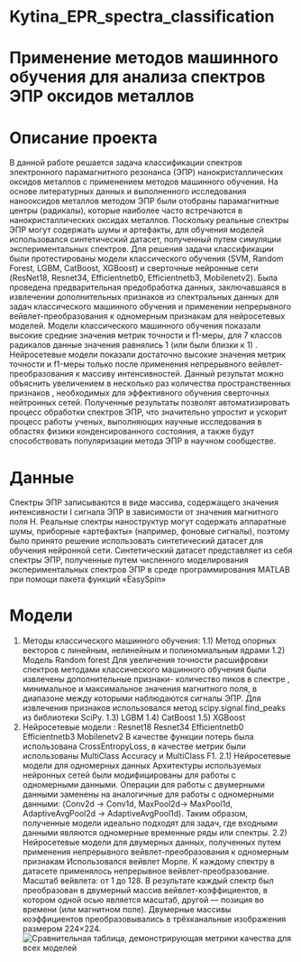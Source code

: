 # Kytina_EPR_spectra_classification
# Применение методов машинного обучения для анализа спектров ЭПР оксидов металлов 
# Описание проекта
В данной работе решается задача классификации спектров электронного парамагнитного резонанса (ЭПР) нанокристаллических оксидов металлов с применением методов машинного обучения. На основе литературных данных и выполненного исследования нанооксидов металлов методом ЭПР были отобраны парамагнитные центры (радикалы), которые наиболее часто встречаются в нанокристаллических оксидах металлов. Поскольку реальные спектры ЭПР могут содержать шумы и артефакты, для обучения моделей использовался синтетический датасет, полученный путем симуляции экспериментальных спектров. Для решения задачи классификации были протестированы модели классического обучения (SVM, Random Forest, LGBM, CatBoost, XGBoost) и сверточные нейронные сети (ResNet18, Resnet34, Efficientnetb0, Efficientnetb3, Mobilenetv2). Была проведена предварительная предобработка данных, заключавшаяся в извлечении дополнительных признаков из спектральных данных для задач классического машинного обучения и применении непрерывного вейвлет-преобразования к одномерным признакам для нейросетевых моделей. Модели классического машинного обучения показали высокие средние значения метрик точности и f1-меры, для 7 классов радикалов данные значения равнялись 1 (или были близки к 1) .  Нейросетевые модели показали достаточно высокие значения метрик точности и f1-меры только после применения  непрерывного вейвлет-преобразования к массиву интенсивностей. Данный результат можно объяснить увеличением в несколько раз количества пространственных признаков , необходимых для эффективного обучения сверточных нейтронных сетей. Полученные результаты позволят автоматизировать процесс обработки спектров ЭПР, что значительно упростит и ускорит процесс работы ученых, выполняющих научные исследования в областях физики конденсированного состояния, а также будут способствовать популяризации метода ЭПР в научном сообществе.
# Данные
Спектры ЭПР записываются в виде массива, содержащего значения интенсивности I сигнала ЭПР в зависимости от значения магнитного поля H.
Реальные спектры наноструктур могут содержать аппаратные шумы, приборные «артефакты» (например, фоновые сигналы), поэтому было принято решение использовать синтетический датасет для обучения нейронной сети. Синтетический датасет представляет из себя спектры ЭПР, полученные путем численного моделирования экспериментальных спектров ЭПР в среде программирования MATLAB при помощи пакета функций «EasySpin»
# Модели 
1) Методы классического машинного обучения:
1.1) Метод опорных векторов с линейным,  нелинейным и полиномиальным ядрами
1.2) Модель Random forest 
Для увеличения точности расшифровки спектров методами классического машинного обучения были извлечены дополнительные признаки- количество пиков в спектре , минимальное и максимальное значения магнитного поля, в диапазоне между которыми наблюдаются сигналы ЭПР. Для извлечения признаков использовался метод  scipy.signal.find_peaks из библиотеки SciPy. 
1.3) LGBM
1.4) CatBoost
1.5) XGBoost
2) Нейросетевые модели :
Resnet18
Resnet34
Efficientnetb0
Efficientnetb3
Mobilenetv2
В качестве функции потерь была использована CrossEntropyLoss, в качестве метрик были использованы MultiClass Accuracy и MultiClass F1.
2.1) Нейросетевые модели для одномерных данных
Архитектуры используемых нейронных сетей были модифицированы для работы с одномерными данными. Операции для работы с двумерными данными заменены на аналогичные для работы с одномерными данными: (Conv2d -> Conv1d, MaxPool2d-> MaxPool1d, AdaptiveAvgPool2d ->  AdaptiveAvgPool1d). Таким образом, полученные модели идеально подходят для задач, где входными данными являются одномерные временные ряды или спектры.
2.2) Нейросетевые модели для двумерных данных, полученных путем применения непрерывного вейвлет-преобразования к одномерным признакам
Использовался вейвлет Морле. К каждому спектру в датасете применялось непрерывное вейвлет-преобразование. Масштаб вейвлета: от 1 до 128. В результате каждый спектр был преобразован в двумерный массив вейвлет-коэффициентов, в котором одной осью является масштаб, другой — позиция во времени (или магнитном поле). Двумерные массивы коэффициентов преобразовывались в трёхканальные изображения размером 224×224.
![Сравнительная таблица, демонстрирующая метрики качества для всех моделей](https://drive.google.com/file/d/1mW0TzSqSI6qd7aictGw1hNvddl82Fl24/view?usp=sharing)
